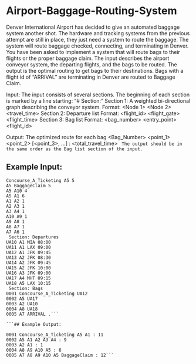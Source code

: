 # Airport-Baggage-Routing-System

Denver International Airport has decided to give an automated baggage system another shot. The hardware and tracking systems from the previous attempt are still in place, they just need a system to route the baggage.
The system will route baggage checked, connecting, and terminating in Denver.
You have been asked to implement a system that will route bags to their flights or the proper baggage claim.
The input describes the airport conveyor system, the departing flights, and the bags to be routed. The output is the optimal routing to get bags to their destinations. Bags with a flight id of “ARRIVAL” are terminating in Denver are routed to Baggage Claim.

Input: The input consists of several sections. The beginning of each section is marked by a line starting: “# Section:” Section 1: A weighted bi-directional graph describing the conveyor system. Format: <Node 1> <Node 2> <travel_time> Section 2: Departure list Format: <flight_id> <flight_gate> <destination> <flight_time> Section 3: Bag list Format: <bag_number> <entry_point> <flight_id>

Output: The optimized route for each bag <Bag_Number> <point_1> <point_2> [<point_3>, …] : <total_travel_time> ``` The output should be in the same order as the Bag list section of the input.```

## Example Input:

```Section: Conveyor System
Concourse_A_Ticketing A5 5
A5 BaggageClaim 5
A5 A10 4
A5 A1 6
A1 A2 1
A2 A3 1
A3 A4 1
A10 A9 1
A9 A8 1
A8 A7 1
A7 A6 1
 Section: Departures
UA10 A1 MIA 08:00
UA11 A1 LAX 09:00
UA12 A1 JFK 09:45
UA13 A2 JFK 08:30
UA14 A2 JFK 09:45
UA15 A2 JFK 10:00
UA16 A3 JFK 09:00
UA17 A4 MHT 09:15
UA18 A5 LAX 10:15
 Section: Bags
0001 Concourse_A_Ticketing UA12
0002 A5 UA17
0003 A2 UA10
0004 A8 UA18
0005 A7 ARRIVAL .```

```## Example Output:

0001 Concourse_A_Ticketing A5 A1 : 11
0002 A5 A1 A2 A3 A4 : 9
0003 A2 A1 : 1
0004 A8 A9 A10 A5 : 6
0005 A7 A8 A9 A10 A5 BaggageClaim : 12```
